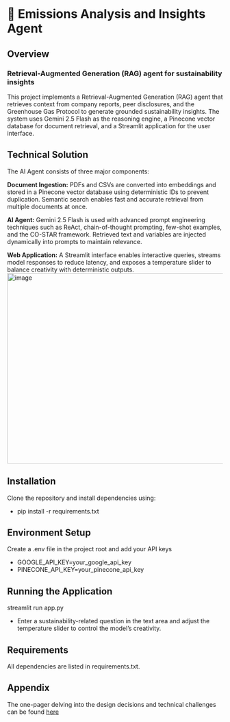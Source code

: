 # 🌱 Emissions Analysis and Insights Agent
## Overview
### Retrieval-Augmented Generation (RAG) agent for sustainability insights

This project implements a Retrieval-Augmented Generation (RAG) agent that retrieves context from company reports, peer disclosures, and the Greenhouse Gas Protocol to generate grounded sustainability insights. The system uses Gemini 2.5 Flash as the reasoning engine, a Pinecone vector database for document retrieval, and a Streamlit application for the user interface.

## Technical Solution

The AI Agent consists of three major components:

**Document Ingestion:**
PDFs and CSVs are converted into embeddings and stored in a Pinecone vector database using deterministic IDs to prevent duplication. Semantic search enables fast and accurate retrieval from multiple documents at once.

**AI Agent:**
Gemini 2.5 Flash is used with advanced prompt engineering techniques such as ReAct, chain-of-thought prompting, few-shot examples, and the CO-STAR framework. Retrieved text and variables are injected dynamically into prompts to maintain relevance.

**Web Application:**
A Streamlit interface enables interactive queries, streams model responses to reduce latency, and exposes a temperature slider to balance creativity with deterministic outputs.
  <img width="1144" height="444" alt="image" src="https://github.com/user-attachments/assets/734267da-55b2-4e11-887a-0f8f45a88da3" />
## Installation

Clone the repository and install dependencies using: 
- pip install -r requirements.txt

## Environment Setup 
Create a .env file in the project root and add your API keys
- GOOGLE_API_KEY=your_google_api_key
- PINECONE_API_KEY=your_pinecone_api_key

## Running the Application
streamlit run app.py

- Enter a sustainability-related question in the text area and adjust the temperature slider to control the model’s creativity.

## Requirements

All dependencies are listed in requirements.txt.

## Appendix 
The one-pager delving into the design decisions and technical challenges can be found [here](https://www.notion.so/Emissions-Analysis-and-Insights-Agent-25fcadf03a6280dea9c2ca5898a8712b?source=copy_link)
